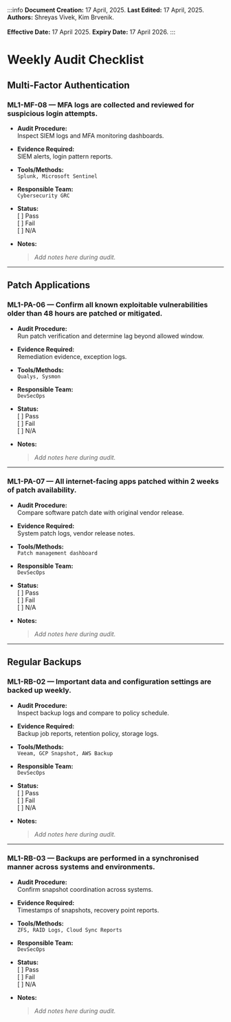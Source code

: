 :::info
**Document Creation:** 17 April, 2025. **Last Edited:** 17 April, 2025. **Authors:** Shreyas Vivek, Kim Brvenik.
<br></br>**Effective Date:** 17 April 2025. **Expiry Date:** 17 April 2026.
:::

# Weekly Audit Checklist

## Multi-Factor Authentication

### ML1-MF-08 — MFA logs are collected and reviewed for suspicious login attempts.

- **Audit Procedure:**  
  Inspect SIEM logs and MFA monitoring dashboards.

- **Evidence Required:**  
  SIEM alerts, login pattern reports.

- **Tools/Methods:**  
  `Splunk, Microsoft Sentinel`

- **Responsible Team:**  
  `Cybersecurity GRC`

- **Status:**  
  [ ] Pass  
  [ ] Fail  
  [ ] N/A

- **Notes:**  
  > _Add notes here during audit._

---

## Patch Applications

### ML1-PA-06 — Confirm all known exploitable vulnerabilities older than 48 hours are patched or mitigated.

- **Audit Procedure:**  
  Run patch verification and determine lag beyond allowed window.

- **Evidence Required:**  
  Remediation evidence, exception logs.

- **Tools/Methods:**  
  `Qualys, Sysmon`

- **Responsible Team:**  
  `DevSecOps`

- **Status:**  
  [ ] Pass  
  [ ] Fail  
  [ ] N/A

- **Notes:**  
  > _Add notes here during audit._

---

### ML1-PA-07 — All internet-facing apps patched within 2 weeks of patch availability.

- **Audit Procedure:**  
  Compare software patch date with original vendor release.

- **Evidence Required:**  
  System patch logs, vendor release notes.

- **Tools/Methods:**  
  `Patch management dashboard`

- **Responsible Team:**  
  `DevSecOps`

- **Status:**  
  [ ] Pass  
  [ ] Fail  
  [ ] N/A

- **Notes:**  
  > _Add notes here during audit._

---

## Regular Backups

### ML1-RB-02 — Important data and configuration settings are backed up weekly.

- **Audit Procedure:**  
  Inspect backup logs and compare to policy schedule.

- **Evidence Required:**  
  Backup job reports, retention policy, storage logs.

- **Tools/Methods:**  
  `Veeam, GCP Snapshot, AWS Backup`

- **Responsible Team:**  
  `DevSecOps`

- **Status:**  
  [ ] Pass  
  [ ] Fail  
  [ ] N/A

- **Notes:**  
  > _Add notes here during audit._

---

### ML1-RB-03 — Backups are performed in a synchronised manner across systems and environments.

- **Audit Procedure:**  
  Confirm snapshot coordination across systems.

- **Evidence Required:**  
  Timestamps of snapshots, recovery point reports.

- **Tools/Methods:**  
  `ZFS, RAID Logs, Cloud Sync Reports`

- **Responsible Team:**  
  `DevSecOps`

- **Status:**  
  [ ] Pass  
  [ ] Fail  
  [ ] N/A

- **Notes:**  
  > _Add notes here during audit._


